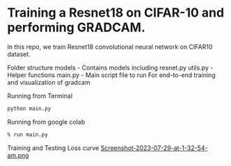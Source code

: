
# Training a Resnet18 on CIFAR-10 and performing GRADCAM.

In this repo, we train Resnet18 convolutional neural network on CIFAR10 dataset. 

Folder structure
models - Contains models including resnet.py
utils.py - Helper functions
main.py - Main script file to run
For end-to-end training and visualization of gradcam


Running from Terminal
```sh
python main.py
```

Running from google colab
```sh
% run main.py
```
Training and Testing Loss curve
[Screenshot-2023-07-29-at-1-32-54-am.png](https://postimg.cc/Dm55jMvQ)
